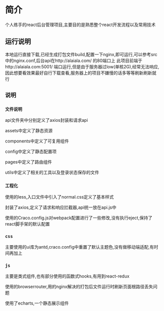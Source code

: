 # 简介

个人练手的react后台管理项目,主要目的是熟悉整个react开发流程以及常用技术

## 运行说明

本地运行直接下载,已经生成打包文件build,配置一下nginx,即可运行,可以参考src中的nginx.conf,后台api在http://alaiala.com/ 的80端口上
此项目前端于http://alaiala.com:5001/ 端口运行,但是由于服务器过low(单核2G),经常无法响应,因此想要看效果最好自行下载查看,服务器上的项目不嫌慢的话多等等刷新刷新就行

## `说明`

### `文件说明`
api文件夹中分别定义了axios封装和请求api

assets中定义了静态资源

components中定义了可复用组件

config中定义了静态配置项

pages中定义了路由组件

utils中定义了相关的工具以及登录状态保存的文件


### `工程化`
使用的less,入口文件中引入了normal.css定义了基本样式

封装了axios,定义了请求和响应拦截器,api统一放在api.js中

使用的Craco.config.js对webpack配置进行了一些修改,没有执行eject,保持了react脚手架的默认配置


### `css`
主要使用的ui库为antd,craco.config中重置了默认主题色,没有做移动端适配,有时间再加上


### `js`

主要是类式组件,也有部分使用的函数式hooks,有用到react-redux

使用的browserrouter,用的nginx解决的打包后文件运行时刷新页面根路径丢失问题

使用了echarts,一个静态展示组件
